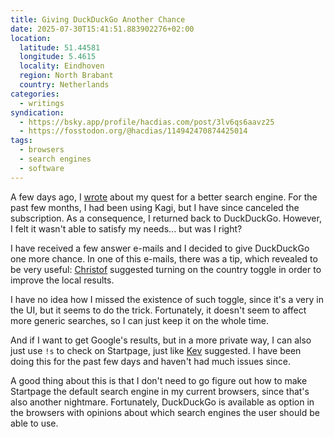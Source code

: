 ```yaml
---
title: Giving DuckDuckGo Another Chance
date: 2025-07-30T15:41:51.883902276+02:00
location:
  latitude: 51.44581
  longitude: 5.4615
  locality: Eindhoven
  region: North Brabant
  country: Netherlands
categories:
  - writings
syndication:
  - https://bsky.app/profile/hacdias.com/post/3lv6qs6aavz25
  - https://fosstodon.org/@hacdias/114942470874425014
tags:
  - browsers
  - search engines
  - software
---
```


A few days ago, I [wrote](/2025/07/26/search-engines/) about my quest for a better search engine. For the past few months, I had been using Kagi, but I have since canceled the subscription. As a consequence, I returned back to DuckDuckGo. However, I felt it wasn't able to satisfy my needs... but was I right?

I have received a few answer e-mails and I decided to give DuckDuckGo one more chance. In one of this e-mails, there was a tip, which revealed to be very useful: [Christof](https://chdorner.com/) suggested turning on the country toggle in order to improve the local results.

I have no idea how I missed the existence of such toggle, since it's a very in the UI, but it seems to do the trick. Fortunately, it doesn't seem to affect more generic searches, so I can just keep it on the whole time.

And if I want to get Google's results, but in a more private way, I can also just use `!s` to check on Startpage, just like [Kev](https://kevquirk.com) suggested. I have been doing this for the past few days and haven't had much issues since.

A good thing about this is that I don't need to go figure out how to make Startpage the default search engine in my current browsers, since that's also another nightmare. Fortunately, DuckDuckGo is available as option in the browsers with opinions about which search engines the user should be able to use.
